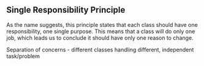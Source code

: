 ## Single Responsibility Principle
As the name suggests, this principle states that each class should have one responsibility, one single purpose.
This means that a class will do only one job, which leads us to conclude it should have only one reason to change.

Separation of concerns - different classes handling different, independent task/problem